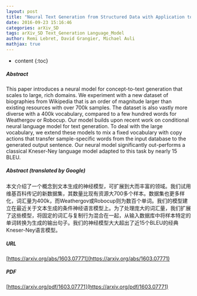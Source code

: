 ```yaml
---
layout: post
title: "Neural Text Generation from Structured Data with Application to the Biography Domain"
date: 2016-09-23 15:16:46
categories: arXiv_SD
tags: arXiv_SD Text_Generation Language_Model
author: Remi Lebret, David Grangier, Michael Auli
mathjax: true
---
```


* content
{:toc}

##### Abstract
This paper introduces a neural model for concept-to-text generation that scales to large, rich domains. We experiment with a new dataset of biographies from Wikipedia that is an order of magnitude larger than existing resources with over 700k samples. The dataset is also vastly more diverse with a 400k vocabulary, compared to a few hundred words for Weathergov or Robocup. Our model builds upon recent work on conditional neural language model for text generation. To deal with the large vocabulary, we extend these models to mix a fixed vocabulary with copy actions that transfer sample-specific words from the input database to the generated output sentence. Our neural model significantly out-performs a classical Kneser-Ney language model adapted to this task by nearly 15 BLEU.

##### Abstract (translated by Google)
本文介绍了一个概念到文本生成的神经模型，可扩展到大而丰富的领域。我们试用维基百科传记的新数据集，其数量比现有资源大700多个样本。数据集也更多样化，词汇量为400k，而Weathergov或Robocup则为数百个单词。我们的模型建立在最近关于文本生成的条件神经语言模型上。为了处理庞大的词汇量，我们扩展了这些模型，将固定的词汇与复制行为混合在一起，从输入数据库中将样本特定的单词转换为生成的输出句子。我们的神经模型大大超出了近15个BLEU的经典Kneser-Ney语言模型。

##### URL
[https://arxiv.org/abs/1603.07771](https://arxiv.org/abs/1603.07771)

##### PDF
[https://arxiv.org/pdf/1603.07771](https://arxiv.org/pdf/1603.07771)

